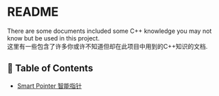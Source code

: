 # README

There are some documents included some C++ knowledge you may not know but be used in this project.   
这里有一些包含了许多你或许不知道但却在此项目中用到的C++知识的文档.

## :dog: Table of Contents

- [Smart Pointer 智能指针](SMART_POINTER.md)
